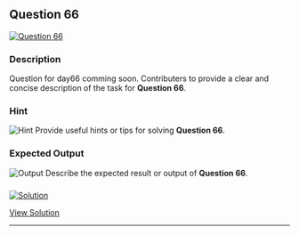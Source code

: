 


## Question 66
<a href="https://github.com/alishgosai/Python-Exercise-and-Solutions/blob/master/questions/Question66.md" target="_blank">
  <img src="https://img.shields.io/badge/Question-66-purple?style=for-the-badge&logoSize=60" alt="Question 66">
</a>

### **Description**
Question for day66 comming soon.
Contributers to provide a clear and concise description of the task for **Question 66**.

### **Hint**
![Hint](https://img.shields.io/badge/Hint:-blue)
Provide useful hints or tips for solving **Question 66**.

### **Expected Output**
![Output](https://img.shields.io/badge/Output:-blue)
Describe the expected result or output of **Question 66**.

### <a href="https://github.com/alishgosai/Python-Exercise-and-Solutions/blob/master/solutions/Solution66.js" target="_blank">
  <img src="https://img.shields.io/badge/Solution-1f8e00?style=for-the-badge&logo=solution&logoColor=white" alt="Solution">
</a>

<a href="https://github.com/alishgosai/Python-Exercise-and-Solutions/blob/master/solutions/Solution66.js" target="_blank">View Solution</a>

---

